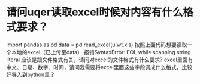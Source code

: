 # 请问uqer读取excel时候对内容有什么格式要求？

import pandas as pd
data = pd.read_excel(u'wt.xls)
按照上面代码想要读取一个本地的excel（已上传至data）
报错SyntaxError: EOL while scanning string literal
应该是跟文件格式有关，请问对excel的文件格式有什么要求?
excel里面有中文、日期、数字、时间，请问我需要将excel里面这些字段调成什么格式，比较好导入到python里？